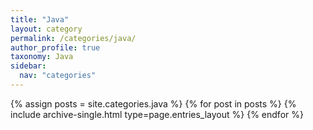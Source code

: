 ```yaml
---
title: "Java"
layout: category
permalink: /categories/java/
author_profile: true
taxonomy: Java
sidebar:
  nav: "categories"
---
```


{% assign posts = site.categories.java %}
{% for post in posts %} {% include archive-single.html type=page.entries_layout %} {% endfor %}